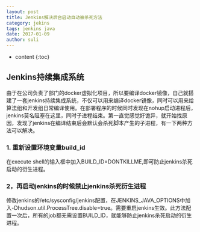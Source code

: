 ```yaml
---
layout: post
title: Jenkins解决后台启动自动被杀死方法
category: jekins
tags: jenkins java
date: 2017-01-09
author: suli
---
```


* content
{:toc}

## Jenkins持续集成系统
由于在公司负责了部门的docker虚拟化项目，所以要编译docker镜像，自己就搭建了一套jenkins持续集成系统，不仅可以用来编译docker镜像，同时可以用来给算法组和开发组日常编译使用。在部署程序的时候同时发现在nohup启动进程后，jenkins莫名阻塞在这里，同时子进程结束。第一直觉感觉好诡异，就开始找原因，发现了jenkins在编译结束后会默认会杀死脚本产生的子进程，有一下两种方法可以解决。








### 1. 重新设置环境变量build_id

在execute shell的输入框中加入BUILD_ID=DONTKILLME,即可防止jenkins杀死启动的衍生进程。

### 2，再启动jenkins的时候禁止jenkins杀死衍生进程

修改jenkins的/etc/sysconfig/jenkins配置，在JENKINS_JAVA_OPTIONS中加入-Dhudson.util.ProcessTree.disable=true。需要重启jenkins生效。此方法配置一次后，所有的job都无需设置BUILD_ID，就能够防止jenkins杀死启动的衍生进程。
